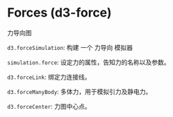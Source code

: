 # Forces (d3-force)

力导向图

`d3.forceSimulation`: 构建 一个 力导向 模拟器

`simulation.force`: 设定力的属性，告知力的名称以及参数。

`d3.forceLink`: 绑定力连接线。

`d3.forceManyBody`: 多体力，用于模拟引力及静电力。

`d3.forceCenter`: 力图中心点。